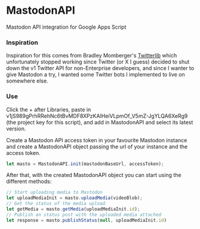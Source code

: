 # MastodonAPI
Mastodon API integration for Google Apps Script


### Inspiration

Inspiration for this comes from Bradley Momberger's [Twitterlib](https://github.com/airhadoken/twitter-lib) which unfortunately stopped working since Twitter (or X I guess) decided to shut down the v1 Twitter API for non-Enterprise developers, and since I wanter to give Mastodon a try, I wanted some Twitter bots I implemented to live on somewhere else.

### Use

Click the + after Libraries, paste in v1jS989gPrhRRehNc6tBvMDF8XPzKAIHeiVLpmOf_V5mZ-JgYLQA6XeRg9 (the project key for this script), and add in MastodonAPI and select its latest version.

Create a Mastodon API access token in your favourite Mastodon instance and create a MastodonAPI object passing the url of your instance and the access token.

```javascript
let masto = MastodonAPI.init(mastodonBaseUrl, accessToken);
```

After that, with the created MastodonAPI object you can start using the different methods:

```javascript
// Start uploading media to Mastodon
let uploadMediaInit = masto.uploadMedia(videoBlob);
// Get the status of the media upload
let getMedia = masto.getMedia(uploadMediaInit.id);
// Publish an status post with the uploaded media attached
let response = masto.publishStatus(null, uploadMediaInit.id)
```